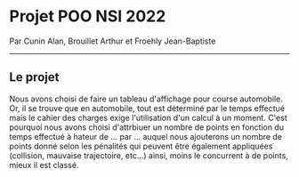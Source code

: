# Projet POO NSI 2022

Par Cunin Alan, Brouillet Arthur et Froehly Jean-Baptiste

***

## Le projet 

Nous avons choisi de faire un tableau d'affichage pour course automobile. Or, il se trouve que en automobile, tout est déterminé par le temps effectué mais le cahier des charges exige l'utilisation d'un calcul à un moment. C'est pourquoi nous avons choisi d'attrbiuer un nombre de points en fonction du temps effectué à hateur de ... par ... auquel nous ajouterons un nombre de points donné selon les pénalités qui peuvent être également appliquées (collision, mauvaise trajectoire, etc...) ainsi, moins le concurrent à de points, mieux il est classé. 


